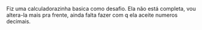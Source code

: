 Fiz uma calculadorazinha basica como desafio. Ela não está completa, vou altera-la mais pra frente, ainda falta fazer com q ela aceite numeros decimais.